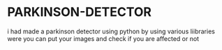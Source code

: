# PARKINSON-DETECTOR
i had made a parkinson detector using python by using various liibraries were you can put your images and check if you are affected or not 
